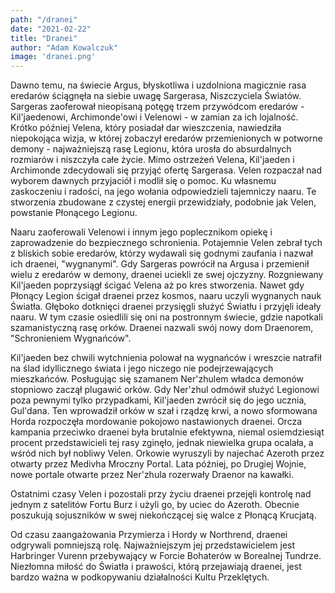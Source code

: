 ```yaml
---
path: "/dranei"
date: "2021-02-22"
title: "Dranei"
author: "Adam Kowalczuk"
image: 'dranei.png'
---
```

Dawno temu, na świecie Argus, błyskotliwa i uzdolniona magicznie rasa eredarów ściągnęła na siebie uwagę Sargerasa, Niszczyciela Światów. Sargeras zaoferował nieopisaną potęgę trzem przywódcom eredarów - Kil'jaedenowi, Archimonde'owi i Velenowi - w zamian za ich lojalność. Krótko później Velena, który posiadał dar wieszczenia, nawiedziła niepokojąca wizja, w której zobaczył eredarów przemienionych w potworne demony - najważniejszą rasę Legionu, która urosła do absurdalnych rozmiarów i niszczyła całe życie. Mimo ostrzeżeń Velena, Kil'jaeden i Archimonde zdecydowali się przyjąć ofertę Sargerasa. Velen rozpaczał nad wyborem dawnych przyjaciół i modlił się o pomoc. Ku własnemu zaskoczeniu i radości, na jego wołania odpowiedzieli tajemniczy naaru. Te stworzenia zbudowane z czystej energii przewidziały, podobnie jak Velen, powstanie Płonącego Legionu.

Naaru zaoferowali Velenowi i innym jego poplecznikom opiekę i zaprowadzenie do bezpiecznego schronienia. Potajemnie Velen zebrał tych z bliskich sobie eredarów, którzy wydawali się godnymi zaufania i nazwał ich draenei, "wygnanymi". Gdy Sargeras powrócił na Argusa i przemienił wielu z eredarów w demony, draenei uciekli ze swej ojczyzny. Rozgniewany Kil'jaeden poprzysiągł ścigać Velena aż po kres stworzenia. Nawet gdy Płonący Legion ścigał draenei przez kosmos, naaru uczyli wygnanych nauk Światła. Głęboko dotknięci draenei przysięgli służyć Światłu i przyjęli ideały naaru. W tym czasie osiedlili się oni na postronnym świecie, gdzie napotkali szamanistyczną rasę orków. Draenei nazwali swój nowy dom Draenorem, "Schronieniem Wygnańców".

Kil'jaeden bez chwili wytchnienia polował na wygnańców i wreszcie natrafił na ślad idyllicznego świata i jego niczego nie podejrzewających mieszkańców. Posługując się szamanem Ner'zhulem władca demonów stopniowo zaczął plugawić orków. Gdy Ner'zhul odmówił służyć Legionowi poza pewnymi tylko przypadkami, Kil'jaeden zwrócił się do jego ucznia, Gul'dana. Ten wprowadził orków w szał i rządzę krwi, a nowo sformowana Horda rozpoczęła mordowanie pokojowo nastawionych draenei. Orcza kampania przeciwko draenei była brutalnie efektywna, niemal osiemdziesiąt procent przedstawicieli tej rasy zginęło, jednak niewielka grupa ocalała, a wśród nich był nobliwy Velen. Orkowie wyruszyli by najechać Azeroth przez otwarty przez Medivha Mroczny Portal. Lata później, po Drugiej Wojnie, nowe portale otwarte przez Ner'zhula rozerwały Draenor na kawałki.

Ostatnimi czasy Velen i pozostali przy życiu draenei przejęli kontrolę nad jednym z satelitów Fortu Burz i użyli go, by uciec do Azeroth. Obecnie poszukują sojuszników w swej niekończącej się walce z Płonącą Krucjatą.

Od czasu zaangażowania Przymierza i Hordy w Northrend, draenei odgrywali pomniejszą rolę. Najważniejszym jej przedstawicielem jest Harbringer Vurenn przebywający w Forcie Bohaterów w Borealnej Tundrze. Niezłomna miłość do Światła i prawości, którą przejawiają draenei, jest bardzo ważna w podkopywaniu działalności Kultu Przeklętych.

